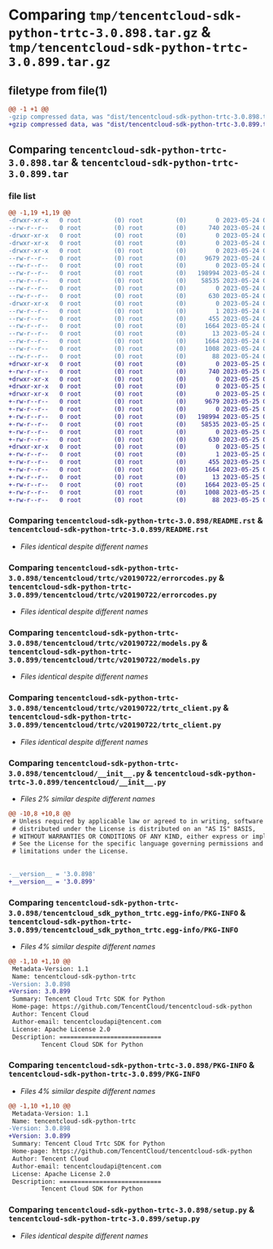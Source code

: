 # Comparing `tmp/tencentcloud-sdk-python-trtc-3.0.898.tar.gz` & `tmp/tencentcloud-sdk-python-trtc-3.0.899.tar.gz`

## filetype from file(1)

```diff
@@ -1 +1 @@
-gzip compressed data, was "dist/tencentcloud-sdk-python-trtc-3.0.898.tar", last modified: Wed May 24 02:10:26 2023, max compression
+gzip compressed data, was "dist/tencentcloud-sdk-python-trtc-3.0.899.tar", last modified: Thu May 25 00:40:04 2023, max compression
```

## Comparing `tencentcloud-sdk-python-trtc-3.0.898.tar` & `tencentcloud-sdk-python-trtc-3.0.899.tar`

### file list

```diff
@@ -1,19 +1,19 @@
-drwxr-xr-x   0 root         (0) root         (0)        0 2023-05-24 02:10:26.000000 tencentcloud-sdk-python-trtc-3.0.898/
--rw-r--r--   0 root         (0) root         (0)      740 2023-05-24 02:10:26.000000 tencentcloud-sdk-python-trtc-3.0.898/README.rst
-drwxr-xr-x   0 root         (0) root         (0)        0 2023-05-24 02:10:26.000000 tencentcloud-sdk-python-trtc-3.0.898/tencentcloud/
-drwxr-xr-x   0 root         (0) root         (0)        0 2023-05-24 02:10:26.000000 tencentcloud-sdk-python-trtc-3.0.898/tencentcloud/trtc/
-drwxr-xr-x   0 root         (0) root         (0)        0 2023-05-24 02:10:26.000000 tencentcloud-sdk-python-trtc-3.0.898/tencentcloud/trtc/v20190722/
--rw-r--r--   0 root         (0) root         (0)     9679 2023-05-24 02:10:26.000000 tencentcloud-sdk-python-trtc-3.0.898/tencentcloud/trtc/v20190722/errorcodes.py
--rw-r--r--   0 root         (0) root         (0)        0 2023-05-24 02:10:26.000000 tencentcloud-sdk-python-trtc-3.0.898/tencentcloud/trtc/v20190722/__init__.py
--rw-r--r--   0 root         (0) root         (0)   198994 2023-05-24 02:10:26.000000 tencentcloud-sdk-python-trtc-3.0.898/tencentcloud/trtc/v20190722/models.py
--rw-r--r--   0 root         (0) root         (0)    58535 2023-05-24 02:10:26.000000 tencentcloud-sdk-python-trtc-3.0.898/tencentcloud/trtc/v20190722/trtc_client.py
--rw-r--r--   0 root         (0) root         (0)        0 2023-05-24 02:10:26.000000 tencentcloud-sdk-python-trtc-3.0.898/tencentcloud/trtc/__init__.py
--rw-r--r--   0 root         (0) root         (0)      630 2023-05-24 02:10:26.000000 tencentcloud-sdk-python-trtc-3.0.898/tencentcloud/__init__.py
-drwxr-xr-x   0 root         (0) root         (0)        0 2023-05-24 02:10:26.000000 tencentcloud-sdk-python-trtc-3.0.898/tencentcloud_sdk_python_trtc.egg-info/
--rw-r--r--   0 root         (0) root         (0)        1 2023-05-24 02:10:26.000000 tencentcloud-sdk-python-trtc-3.0.898/tencentcloud_sdk_python_trtc.egg-info/dependency_links.txt
--rw-r--r--   0 root         (0) root         (0)      455 2023-05-24 02:10:26.000000 tencentcloud-sdk-python-trtc-3.0.898/tencentcloud_sdk_python_trtc.egg-info/SOURCES.txt
--rw-r--r--   0 root         (0) root         (0)     1664 2023-05-24 02:10:26.000000 tencentcloud-sdk-python-trtc-3.0.898/tencentcloud_sdk_python_trtc.egg-info/PKG-INFO
--rw-r--r--   0 root         (0) root         (0)       13 2023-05-24 02:10:26.000000 tencentcloud-sdk-python-trtc-3.0.898/tencentcloud_sdk_python_trtc.egg-info/top_level.txt
--rw-r--r--   0 root         (0) root         (0)     1664 2023-05-24 02:10:26.000000 tencentcloud-sdk-python-trtc-3.0.898/PKG-INFO
--rw-r--r--   0 root         (0) root         (0)     1008 2023-05-24 02:10:26.000000 tencentcloud-sdk-python-trtc-3.0.898/setup.py
--rw-r--r--   0 root         (0) root         (0)       88 2023-05-24 02:10:26.000000 tencentcloud-sdk-python-trtc-3.0.898/setup.cfg
+drwxr-xr-x   0 root         (0) root         (0)        0 2023-05-25 00:40:04.000000 tencentcloud-sdk-python-trtc-3.0.899/
+-rw-r--r--   0 root         (0) root         (0)      740 2023-05-25 00:40:04.000000 tencentcloud-sdk-python-trtc-3.0.899/README.rst
+drwxr-xr-x   0 root         (0) root         (0)        0 2023-05-25 00:40:04.000000 tencentcloud-sdk-python-trtc-3.0.899/tencentcloud/
+drwxr-xr-x   0 root         (0) root         (0)        0 2023-05-25 00:40:04.000000 tencentcloud-sdk-python-trtc-3.0.899/tencentcloud/trtc/
+drwxr-xr-x   0 root         (0) root         (0)        0 2023-05-25 00:40:04.000000 tencentcloud-sdk-python-trtc-3.0.899/tencentcloud/trtc/v20190722/
+-rw-r--r--   0 root         (0) root         (0)     9679 2023-05-25 00:40:04.000000 tencentcloud-sdk-python-trtc-3.0.899/tencentcloud/trtc/v20190722/errorcodes.py
+-rw-r--r--   0 root         (0) root         (0)        0 2023-05-25 00:40:04.000000 tencentcloud-sdk-python-trtc-3.0.899/tencentcloud/trtc/v20190722/__init__.py
+-rw-r--r--   0 root         (0) root         (0)   198994 2023-05-25 00:40:04.000000 tencentcloud-sdk-python-trtc-3.0.899/tencentcloud/trtc/v20190722/models.py
+-rw-r--r--   0 root         (0) root         (0)    58535 2023-05-25 00:40:04.000000 tencentcloud-sdk-python-trtc-3.0.899/tencentcloud/trtc/v20190722/trtc_client.py
+-rw-r--r--   0 root         (0) root         (0)        0 2023-05-25 00:40:04.000000 tencentcloud-sdk-python-trtc-3.0.899/tencentcloud/trtc/__init__.py
+-rw-r--r--   0 root         (0) root         (0)      630 2023-05-25 00:40:04.000000 tencentcloud-sdk-python-trtc-3.0.899/tencentcloud/__init__.py
+drwxr-xr-x   0 root         (0) root         (0)        0 2023-05-25 00:40:04.000000 tencentcloud-sdk-python-trtc-3.0.899/tencentcloud_sdk_python_trtc.egg-info/
+-rw-r--r--   0 root         (0) root         (0)        1 2023-05-25 00:40:04.000000 tencentcloud-sdk-python-trtc-3.0.899/tencentcloud_sdk_python_trtc.egg-info/dependency_links.txt
+-rw-r--r--   0 root         (0) root         (0)      455 2023-05-25 00:40:04.000000 tencentcloud-sdk-python-trtc-3.0.899/tencentcloud_sdk_python_trtc.egg-info/SOURCES.txt
+-rw-r--r--   0 root         (0) root         (0)     1664 2023-05-25 00:40:04.000000 tencentcloud-sdk-python-trtc-3.0.899/tencentcloud_sdk_python_trtc.egg-info/PKG-INFO
+-rw-r--r--   0 root         (0) root         (0)       13 2023-05-25 00:40:04.000000 tencentcloud-sdk-python-trtc-3.0.899/tencentcloud_sdk_python_trtc.egg-info/top_level.txt
+-rw-r--r--   0 root         (0) root         (0)     1664 2023-05-25 00:40:04.000000 tencentcloud-sdk-python-trtc-3.0.899/PKG-INFO
+-rw-r--r--   0 root         (0) root         (0)     1008 2023-05-25 00:40:04.000000 tencentcloud-sdk-python-trtc-3.0.899/setup.py
+-rw-r--r--   0 root         (0) root         (0)       88 2023-05-25 00:40:04.000000 tencentcloud-sdk-python-trtc-3.0.899/setup.cfg
```

### Comparing `tencentcloud-sdk-python-trtc-3.0.898/README.rst` & `tencentcloud-sdk-python-trtc-3.0.899/README.rst`

 * *Files identical despite different names*

### Comparing `tencentcloud-sdk-python-trtc-3.0.898/tencentcloud/trtc/v20190722/errorcodes.py` & `tencentcloud-sdk-python-trtc-3.0.899/tencentcloud/trtc/v20190722/errorcodes.py`

 * *Files identical despite different names*

### Comparing `tencentcloud-sdk-python-trtc-3.0.898/tencentcloud/trtc/v20190722/models.py` & `tencentcloud-sdk-python-trtc-3.0.899/tencentcloud/trtc/v20190722/models.py`

 * *Files identical despite different names*

### Comparing `tencentcloud-sdk-python-trtc-3.0.898/tencentcloud/trtc/v20190722/trtc_client.py` & `tencentcloud-sdk-python-trtc-3.0.899/tencentcloud/trtc/v20190722/trtc_client.py`

 * *Files identical despite different names*

### Comparing `tencentcloud-sdk-python-trtc-3.0.898/tencentcloud/__init__.py` & `tencentcloud-sdk-python-trtc-3.0.899/tencentcloud/__init__.py`

 * *Files 2% similar despite different names*

```diff
@@ -10,8 +10,8 @@
 # Unless required by applicable law or agreed to in writing, software
 # distributed under the License is distributed on an "AS IS" BASIS,
 # WITHOUT WARRANTIES OR CONDITIONS OF ANY KIND, either express or implied.
 # See the License for the specific language governing permissions and
 # limitations under the License.
 
 
-__version__ = '3.0.898'
+__version__ = '3.0.899'
```

### Comparing `tencentcloud-sdk-python-trtc-3.0.898/tencentcloud_sdk_python_trtc.egg-info/PKG-INFO` & `tencentcloud-sdk-python-trtc-3.0.899/tencentcloud_sdk_python_trtc.egg-info/PKG-INFO`

 * *Files 4% similar despite different names*

```diff
@@ -1,10 +1,10 @@
 Metadata-Version: 1.1
 Name: tencentcloud-sdk-python-trtc
-Version: 3.0.898
+Version: 3.0.899
 Summary: Tencent Cloud Trtc SDK for Python
 Home-page: https://github.com/TencentCloud/tencentcloud-sdk-python
 Author: Tencent Cloud
 Author-email: tencentcloudapi@tencent.com
 License: Apache License 2.0
 Description: ============================
         Tencent Cloud SDK for Python
```

### Comparing `tencentcloud-sdk-python-trtc-3.0.898/PKG-INFO` & `tencentcloud-sdk-python-trtc-3.0.899/PKG-INFO`

 * *Files 4% similar despite different names*

```diff
@@ -1,10 +1,10 @@
 Metadata-Version: 1.1
 Name: tencentcloud-sdk-python-trtc
-Version: 3.0.898
+Version: 3.0.899
 Summary: Tencent Cloud Trtc SDK for Python
 Home-page: https://github.com/TencentCloud/tencentcloud-sdk-python
 Author: Tencent Cloud
 Author-email: tencentcloudapi@tencent.com
 License: Apache License 2.0
 Description: ============================
         Tencent Cloud SDK for Python
```

### Comparing `tencentcloud-sdk-python-trtc-3.0.898/setup.py` & `tencentcloud-sdk-python-trtc-3.0.899/setup.py`

 * *Files identical despite different names*

